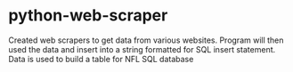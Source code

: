 # python-web-scraper
Created web scrapers to get data from various websites.
Program will then used the data and insert into a string formatted for SQL insert statement.
Data is used to build a table for NFL SQL database

